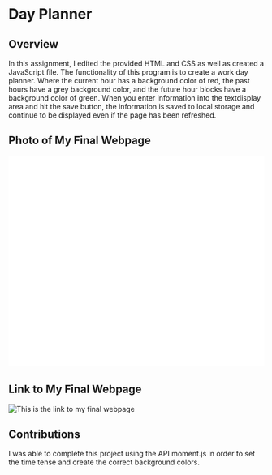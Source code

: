 # Day Planner

## Overview
In this assignment, I edited the provided HTML and CSS as well as created a JavaScript file. The functionality of this program is to create a work day planner. Where the current hour has a background color of red, the past hours have a grey background color, and the future hour blocks have a background color of green. When you enter information into the textdisplay area and hit the save button, the information is saved to local storage and continue to be displayed even if the page has been refreshed.

## Photo of My Final Webpage
![This is the final screenshot of my webpage](./finalImage.png)

## Link to My Final Webpage
![This is the link to my final webpage](https://alyssarodri.github.io/day-planner/)

## Contributions

I was able to complete this project using the API moment.js in order to set the time tense and create the correct background colors.